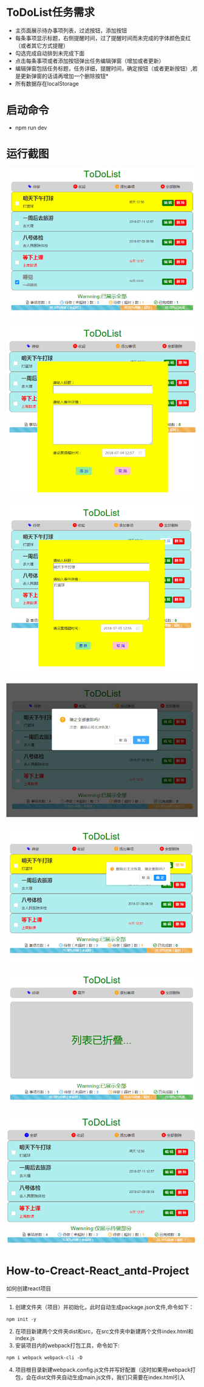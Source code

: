# ToDoList任务需求
* 主页面展示待办事项列表，过滤按钮，添加按钮
* 每条事项显示标题，右侧提醒时间，过了提醒时间而未完成的字体颜色变红（或者其它方式提醒）
* 勾选完成自动排到未完成下面
* 点击每条事项或者添加按钮弹出任务编辑弹窗（增加或者更新）
* 编辑弹窗包括任务标题，任务详细，提醒时间，确定按钮（或者更新按钮）,若是更新弹窗的话请再增加一个删除按钮* 
* 所有数据存在localStorage
# 启动命令
* npm run dev
# 运行截图
![主界面.png](https://github.com/linzelong95/ToDoList/blob/master/picture/main.png)
##### 
![添加事项.png](https://github.com/linzelong95/ToDoList/blob/master/picture/add.png)
##### 
![编辑事项.png](https://github.com/linzelong95/ToDoList/blob/master/picture/edit.png)
##### 
![删除所有.png](https://github.com/linzelong95/ToDoList/blob/master/picture/deleteAll.png)
##### 
![删除该项.png](https://github.com/linzelong95/ToDoList/blob/master/picture/deleteOne.png)
##### 
![折叠列表.png](https://github.com/linzelong95/ToDoList/blob/master/picture/roll.png)
##### 
![只显示待做事项.png](https://github.com/linzelong95/ToDoList/blob/master/picture/willdo.png)
##### 
# How-to-Creact-React_antd-Project
如何创建react项目
***
1. 创建文件夹（项目）并初始化，此时自动生成package.json文件,命令如下：
```
npm init -y
```
2. 在项目新建两个文件夹dist和src，在src文件夹中新建两个文件index.html和index.js
3. 安装项目内的webpack打包工具，命令如下:
```
npm i webpack webpack-cli -D
```
4. 项目根目录新建webpack.config.js文件并写好配置（这时如果用webpack打包，会在dist文件夹自动生成main.js文件，我们只需要在index.html引入<script src=".../dist/main.js">就可以使用了，而不用顾及es6等语法问题）,webpack.config.js里的配置内容如下：
```
module.export={
  mode:"development"//项目上线用production
}
```
5. 开发中为了方便，每次保存代码，浏览器自动更新内容，安装server，命令如下：
  ```
  npm i webpack-dev-server -D
  ```
  并在package.json的“script”里添加：
  ```
  "dev":"webpack-dev-server --open"
  ```
  这样首次启动项目会自动打开默认浏览器并加载项目（使用npm run dev）命令打开，注意此时的index.html的main.js引入改为<script src="/main.js">

6. 安装热更新，项目启动会自动运行并自动引入打包后的js，所以可以直接删掉步骤4或5的main.js引入，安装命令如下：
  ```
  npm i html-webpack-plugin -D
  ```
  并在webpack.config.js文件中添加：
  ```
  const path=require("path")
  const HtmlWebPackPlugin=require("html-webpack-plugin")
  const htmlPlugin=new HtmlWebPackPlugin({
    template:path.join(__dirname,"./src/index.html"),
    filename:"index.html"
  })
  ```
  在该文件下边的module.exports中添加
  ```
  plugins:[htmlPlugin]
  ```

7. 安装react的基本包，安装命令如下：

   ```
   npm i react react-dom -S
   ```

   在src文件夹的index.js中引入react相关包

   ```
   import React from "react";
   import ReactDom from "react-dom"
   ```

8. 安装es6的转义工具，安装命令如下：

   ```
   npm i babel-core babel-loader babel-plugin-transform-runtime -D
   npm i babel-preset-env babel-preset-stage-0 babel-preset-react -D
   ```

   在webpack.config.js中的module.exports添加：

   ```
   module:{
       rules:[
           {
           	test:/\.js|jsx$/,use:"babel-loader",exclude:/node_modules/
           }
       ]
   }
   ```

   在项目根目录创建.babelrc文件，输入内容如下：

   ```
   {
       "presets":["env","stage-0","react"],
       "plugins":["transform-runtime"]
   }
   ```

9. 在父组件中引入子组件，假设子组件(文件名为Hello.jsx，假设子组件放在src/components/下)为：

   ```
   export default const Hello=(props)=><div>{props.name}</div>
   ```

   在父组件使用

   ```
   import Hello from "./components/Hello.jsx"
   ```

10. 若要在引入时省略.js或者.jsx或者.json后缀并且用@代替“./src”,可在webpack.config.js的module.exports中写入

    ```
    resolve:{
        extensions:[".js",",jsx",".json"],
        alias:{
            "@":path.join(__dirname,"./src")
        }
    }
    ```

    那么步骤9可以写成

    ```
    import Hello from "@/components/Hello"
    ```

11. 引入css样式需要使用style-loader， css-loader解析器，安装命令如下：

    ```
    npm i style-loader css-loader -D
    ```

    为了能正常使用css，还需要在webpack.config.js的rulesd的test中添加

    ```
    {
    	test:/\.css$/,use:["style-loader","css-loader"]
    }
    ```

    导入样式，如下例（假如样式放在“src/css/”下）：

    ```
    import bootcss from "@/css/style.css"
    ```

12. 引入bootstrap，并安装所需解析器

    ```
    npm i bootstrap -S
    npm i url-loader file-loader -D
    ```

    bootstrap是安装在node_module中，故引入直接使用(bootcss自己定义)

    ```
    import bootcss from "bootstrap/dist/css/bootstrap.css"
    ```

    为了能正常使用bootstrap，还需要在webpack.config.js的rulesd的test中添加

    ```
    {
       test:/\.ttf|woff|woff2|eot|svg$/,use:"url-loader"
    }
    ```

13. 使用解析器同时解析css和bootstrap会有冲突，故我们自己写的样式用.less或.sass结尾（选择其中一种就行了），而不用.css。安装less及其解析器如下：

    ```
    npm i less-loader less -D
    ```

    并在webpack.config.js的rulesd的test中添加

    ```
    {
    	test:/\.less/,use:["style-loader","css-loader?modules","less-loader"]
    }
    ```

14. 使用ant design，需安装

    ```
    npm i antd --save
    npm i babel-plugin-import -D
    ```

    在.babelrc的plugins中添加：

    ```
    ["import", { "libraryName": "antd", "libraryDirectory": "es", "style": "css" }]
    ```

15.最终配置如下：

.babelrc文件

```

{
    "presets": [
        "env",
        "stage-0",
        "react"
    ],
    "plugins": [
        "transform-runtime",
        ["import", { "libraryName": "antd", "libraryDirectory": "es", "style": "css" }]
    ]
}
```

webpack.config.js文件

```
const path=require("path");
const HtmlWebPackPlugin=require("html-webpack-plugin");
const htmlPlugin=new HtmlWebPackPlugin({
    template:path.join(__dirname,"./src/index.html"),
    filename:"index.html"
});
module.exports={
    mode:"development",//"development","production"
    plugins:[htmlPlugin],
    module:{
        rules:[
            {test:/\.js|jsx$/,use:"babel-loader",exclude:/node_modules/},
            {test:/\.css$/,use:["style-loader","css-loader"]},
            {test:/\.ttf|woff|woff2|eot|svg$/,use:"url-loader"},
            {test:/\.less/,use:["style-loader","css-loader?modules","less-loader"]}
        ]
    },
    resolve:{
        extensions:[".js",".jsx",".json"],
        alias:{
            "@":path.join(__dirname,"./src")
        }
    }
}
```


